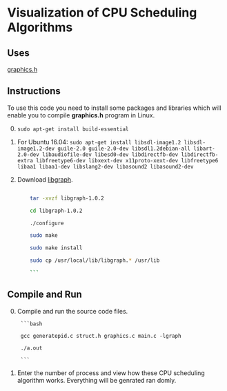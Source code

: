 Visualization of CPU Scheduling Algorithms
======

## Uses
[graphics.h](http://www.programmingsimplified.com/c/graphics.h)

## Instructions
To use this code you need to install some packages and libraries which will enable you to compile **graphics.h** program in Linux.

0.  `sudo apt-get install build-essential`

1.  For Ubuntu 16.04: `sudo apt-get install libsdl-image1.2 libsdl-image1.2-dev guile-2.0 guile-2.0-dev libsdl1.2debian-all libart-2.0-dev libaudiofile-dev libesd0-dev libdirectfb-dev libdirectfb-extra libfreetype6-dev libxext-dev x11proto-xext-dev libfreetype6 libaa1 libaa1-dev libslang2-dev libasound2 libasound2-dev`

2.  Download [libgraph](http://download.savannah.gnu.org/releases/libgraph/libgraph-1.0.2.tar.gz).

     ```bash

		 tar -xvzf libgraph-1.0.2

		 cd libgraph-1.0.2

		 ./configure

		 sudo make

		 sudo make install

		 sudo cp /usr/local/lib/libgraph.* /usr/lib

		 ```

## Compile and Run
0.  Compile and run the source code files.

		 ```bash

		 gcc generatepid.c struct.h graphics.c main.c -lgraph

		 ./a.out

		 ```

1.  Enter the number of process and view how these CPU scheduling algorithm works. Everything will be genrated ran		       domly.


